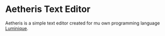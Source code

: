 # Aetheris Text Editor

Aetheris is a simple text editor created for mu own programming language [Luminique](https://github.com/davidoskiii/Luminique).
